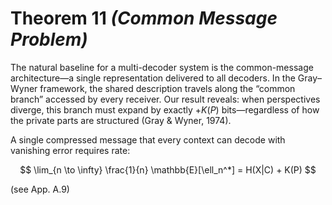 # **Theorem 11** *(Common Message Problem)*

The natural baseline for a multi-decoder system is the common-message architecture—a single representation delivered to all decoders. In the Gray–Wyner framework, the shared description travels along the “common branch” accessed by every receiver. Our result reveals: when perspectives diverge, this branch must expand by exactly $+K(P)$ bits—regardless of how the private parts are structured (Gray & Wyner, 1974).



A single compressed message that every context can decode with vanishing error requires rate:

$$
\lim_{n \to \infty} \frac{1}{n} \mathbb{E}[\ell_n^*] = H(X|C) + K(P)
$$

(see App. A.9)